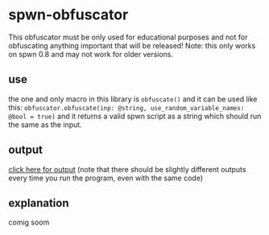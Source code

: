 # spwn-obfuscator
This obfuscator must be only used for educational purposes and not for obfuscating anything important that will be released!
Note: this only works on spwn 0.8 and may not work for older versions.

## use
the one and only macro in this library is `obfuscate()` and it can be used like this:
`obfuscator.obfuscate(inp: @string, use_random_variable_names: @bool = true)`
and it returns a valid spwn script as a string which should run the same as the input.

## output
[click here for output](/output.spwn)
(note that there should be slightly different outputs every time you run the program, even with the same code)

## explanation
comig soom
